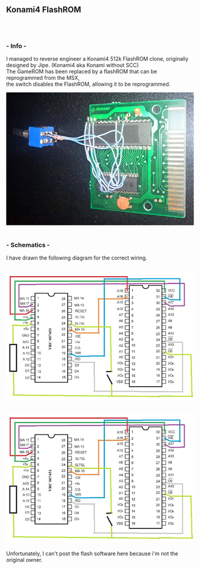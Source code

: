 ## Konami4 FlashROM
<br/><br/>  
### - Info -
I managed to reverse engineer a Konami4 512k FlashROM clone, originally designed by Jipe. (Konami4 aka Konami without SCC)  
The GameROM has been replaced by a flashROM that can be reprogrammed from the MSX,  
the switch disables the FlashROM, allowing it to be reprogrammed.

![Konami4FlahRom](Konami4FlahROM.jpg "Konami 4 FlahROM")
<br/><br/>

### - Schematics -
I have drawn the following diagram for the correct wiring.<br/><br/>

![Konami4FlahRom](Konami4FlahROMSchematics.jpg "Konami 4 FlahROM")
<br/><br/>

![Konami4FlahRom](Konami4FlahROMSchematics.jpg "Konami 4 FlahROM")
<br/><br/>
Unfortunately, I can't post the flash software here because i'm not the original owner.